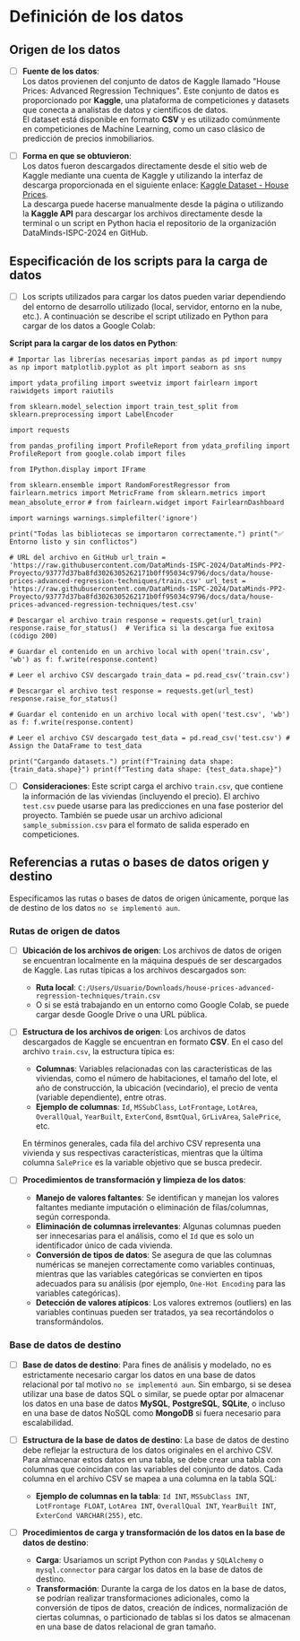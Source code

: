 # Definición de los datos

## Origen de los datos

- [ ] **Fuente de los datos**:  
  Los datos provienen del conjunto de datos de Kaggle llamado "House Prices: Advanced Regression Techniques". Este conjunto de datos es proporcionado por **Kaggle**, una plataforma de competiciones y datasets que conecta a analistas de datos y científicos de datos.  
  El dataset está disponible en formato **CSV** y es utilizado comúnmente en competiciones de Machine Learning, como un caso clásico de predicción de precios inmobiliarios.

- [ ] **Forma en que se obtuvieron**:  
  Los datos fueron descargados directamente desde el sitio web de Kaggle mediante una cuenta de Kaggle y utilizando la interfaz de descarga proporcionada en el siguiente enlace:
  [Kaggle Dataset - House Prices](https://www.kaggle.com/competitions/house-prices-advanced-regression-techniques/data).  
  La descarga puede hacerse manualmente desde la página o utilizando la **Kaggle API** para descargar los archivos directamente desde la terminal o un script en Python hacia el repositorio de la organización DataMinds-ISPC-2024 en GitHub. 

## Especificación de los scripts para la carga de datos

- [ ] Los scripts utilizados para cargar los datos pueden variar dependiendo del entorno de desarrollo utilizado (local, servidor, entorno en la nube, etc.). A continuación se describe el script utilizado en Python para cargar de los datos a Google Colab:

**Script para la cargar de los datos en Python**:

`# Importar las librerías necesarias
import pandas as pd
import numpy as np
import matplotlib.pyplot as plt
import seaborn as sns`

`import ydata_profiling
import sweetviz
import fairlearn
import raiwidgets
import raiutils`

`from sklearn.model_selection import train_test_split
from sklearn.preprocessing import LabelEncoder`

`import requests`

`from pandas_profiling import ProfileReport
from ydata_profiling import ProfileReport
from google.colab import files`

`from IPython.display import IFrame`

`from sklearn.ensemble import RandomForestRegressor
from fairlearn.metrics import MetricFrame
from sklearn.metrics import mean_absolute_error`
`# from fairlearn.widget import FairlearnDashboard`

`import warnings
warnings.simplefilter('ignore')`

`print("Todas las bibliotecas se importaron correctamente.")
print("✅ Entorno listo y sin conflictos")`


`# URL del archivo en GitHub
url_train = 'https://raw.githubusercontent.com/DataMinds-ISPC-2024/DataMinds-PP2-Proyecto/93777d37ba8fd3026305262171b0ff95034c9796/docs/data/house-prices-advanced-regression-techniques/train.csv'
url_test = 'https://raw.githubusercontent.com/DataMinds-ISPC-2024/DataMinds-PP2-Proyecto/93777d37ba8fd3026305262171b0ff95034c9796/docs/data/house-prices-advanced-regression-techniques/test.csv'`

`# Descargar el archivo train
response = requests.get(url_train)
response.raise_for_status()  # Verifica si la descarga fue exitosa (código 200)`

`# Guardar el contenido en un archivo local
with open('train.csv', 'wb') as f:
    f.write(response.content)`

`# Leer el archivo CSV descargado
train_data = pd.read_csv('train.csv')`

`# Descargar el archivo test
response = requests.get(url_test)
response.raise_for_status()`

`# Guardar el contenido en un archivo local
with open('test.csv', 'wb') as f:
    f.write(response.content)`

`# Leer el archivo CSV descargado
test_data = pd.read_csv('test.csv') # Assign the DataFrame to test_data`

`print("Cargando datasets.")
print(f"Training data shape: {train_data.shape}")
print(f"Testing data shape: {test_data.shape}")`


- [ ] **Consideraciones**: Este script carga el archivo `train.csv`, que contiene la información de las viviendas (incluyendo el precio). El archivo `test.csv` puede usarse para las predicciones en una fase posterior del proyecto. También se puede usar un archivo adicional `sample_submission.csv` para el formato de salida esperado en competiciones. 

## Referencias a rutas o bases de datos origen y destino

Especificamos las rutas o bases de datos de origen únicamente, porque las de destino de los datos `no se implementó aun`.

### Rutas de origen de datos

- [ ] **Ubicación de los archivos de origen**:
  Los archivos de datos de origen se encuentran localmente en la máquina después de ser descargados de Kaggle. Las rutas típicas a los archivos descargados son:
  - **Ruta local**: `C:/Users/Usuario/Downloads/house-prices-advanced-regression-techniques/train.csv`
  - O si se está trabajando en un entorno como Google Colab, se puede cargar desde Google Drive o una URL pública.
    
- [ ] **Estructura de los archivos de origen**:
  Los archivos de datos descargados de Kaggle se encuentran en formato **CSV**. En el caso del archivo `train.csv`, la estructura típica es:
  - **Columnas**: Variables relacionadas con las características de las viviendas, como el número de habitaciones, el tamaño del lote, el año de construcción, la ubicación (vecindario), el precio de venta (variable dependiente), entre otras.
  - **Ejemplo de columnas**: `Id`, `MSSubClass`, `LotFrontage`, `LotArea`, `OverallQual`, `YearBuilt`, `ExterCond`, `BsmtQual`, `GrLivArea`, `SalePrice`, etc.
  
  En términos generales, cada fila del archivo CSV representa una vivienda y sus respectivas características, mientras que la última columna `SalePrice` es la variable objetivo que se busca predecir.

- [ ] **Procedimientos de transformación y limpieza de los datos**:
  - **Manejo de valores faltantes**: Se identifican y manejan los valores faltantes mediante imputación o eliminación de filas/columnas, según corresponda.
  - **Eliminación de columnas irrelevantes**: Algunas columnas pueden ser innecesarias para el análisis, como el `Id` que es solo un identificador único de cada vivienda.
  - **Conversión de tipos de datos**: Se asegura de que las columnas numéricas se manejen correctamente como variables continuas, mientras que las variables categóricas se convierten en tipos adecuados para su análisis (por ejemplo, `One-Hot Encoding` para las variables categóricas).
  - **Detección de valores atípicos**: Los valores extremos (outliers) en las variables continuas pueden ser tratados, ya sea recortándolos o transformándolos.

### Base de datos de destino

- [ ] **Base de datos de destino**:
  Para fines de análisis y modelado, no es estrictamente necesario cargar los datos en una base de datos relacional por tal motivo `no se implementó aun`. Sin embargo, si se desea utilizar una base de datos SQL o similar, se puede optar por almacenar los datos en una base de datos **MySQL**, **PostgreSQL**, **SQLite**, o incluso en una base de datos NoSQL como **MongoDB** si fuera necesario para escalabilidad.

- [ ] **Estructura de la base de datos de destino**:
  La base de datos de destino debe reflejar la estructura de los datos originales en el archivo CSV. Para almacenar estos datos en una tabla, se debe crear una tabla con columnas que coincidan con las variables del conjunto de datos. Cada columna en el archivo CSV se mapea a una columna en la tabla SQL:
  - **Ejemplo de columnas en la tabla**: `Id INT`, `MSSubClass INT`, `LotFrontage FLOAT`, `LotArea INT`, `OverallQual INT`, `YearBuilt INT`, `ExterCond VARCHAR(255)`, etc.
      
- [ ] **Procedimientos de carga y transformación de los datos en la base de datos de destino**:
  - **Carga**: Usariamos un script Python con `Pandas` y `SQLAlchemy` o `mysql.connector` para cargar los datos en la base de datos de destino.
  - **Transformación**: Durante la carga de los datos en la base de datos, se podrían realizar transformaciones adicionales, como la conversión de tipos de datos, creación de índices, normalización de ciertas columnas, o particionado de tablas si los datos se almacenan en una base de datos relacional de gran tamaño.

